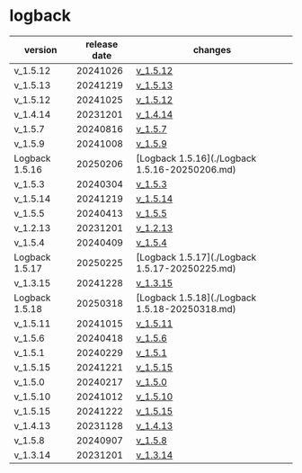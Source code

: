 # logback	


|version|release date|changes|
|---|---|---|
|v_1.5.12|20241026|[v_1.5.12](./v_1.5.12-20241026.md)|
|v_1.5.13|20241219|[v_1.5.13](./v_1.5.13-20241219.md)|
|v_1.5.12|20241025|[v_1.5.12](./v_1.5.12-20241025.md)|
|v_1.4.14|20231201|[v_1.4.14](./v_1.4.14-20231201.md)|
|v_1.5.7|20240816|[v_1.5.7](./v_1.5.7-20240816.md)|
|v_1.5.9|20241008|[v_1.5.9](./v_1.5.9-20241008.md)|
|Logback 1.5.16|20250206|[Logback 1.5.16](./Logback 1.5.16-20250206.md)|
|v_1.5.3|20240304|[v_1.5.3](./v_1.5.3-20240304.md)|
|v_1.5.14|20241219|[v_1.5.14](./v_1.5.14-20241219.md)|
|v_1.5.5|20240413|[v_1.5.5](./v_1.5.5-20240413.md)|
|v_1.2.13|20231201|[v_1.2.13](./v_1.2.13-20231201.md)|
|v_1.5.4|20240409|[v_1.5.4](./v_1.5.4-20240409.md)|
|Logback 1.5.17|20250225|[Logback 1.5.17](./Logback 1.5.17-20250225.md)|
|v_1.3.15|20241228|[v_1.3.15](./v_1.3.15-20241228.md)|
|Logback 1.5.18|20250318|[Logback 1.5.18](./Logback 1.5.18-20250318.md)|
|v_1.5.11|20241015|[v_1.5.11](./v_1.5.11-20241015.md)|
|v_1.5.6|20240418|[v_1.5.6](./v_1.5.6-20240418.md)|
|v_1.5.1|20240229|[v_1.5.1](./v_1.5.1-20240229.md)|
|v_1.5.15|20241221|[v_1.5.15](./v_1.5.15-20241221.md)|
|v_1.5.0|20240217|[v_1.5.0](./v_1.5.0-20240217.md)|
|v_1.5.10|20241012|[v_1.5.10](./v_1.5.10-20241012.md)|
|v_1.5.15|20241222|[v_1.5.15](./v_1.5.15-20241222.md)|
|v_1.4.13|20231128|[v_1.4.13](./v_1.4.13-20231128.md)|
|v_1.5.8|20240907|[v_1.5.8](./v_1.5.8-20240907.md)|
|v_1.3.14|20231201|[v_1.3.14](./v_1.3.14-20231201.md)|

